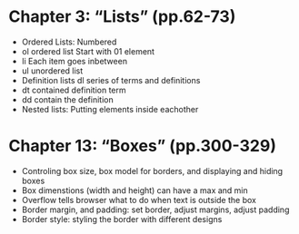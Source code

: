 # Chapter 3: “Lists” (pp.62-73)
- Ordered Lists: Numbered <bv>
- ol ordered list Start with 01 element <bv>
- li Each item goes inbetween <bv>
- ul unordered list <bv>
- Definition lists dl series of terms and definitions <bv>
- dt contained definition term<bv>
- dd contain the definition <bv>
- Nested lists: Putting elements inside eachother<bv>
  
# Chapter 13: “Boxes” (pp.300-329)
- Controling box size, box model for borders, and displaying and hiding boxes<bv>
- Box dimenstions (width and height) can have a max and min<bv>
- Overflow tells browser what to do when text is outside the box<bv>
- Border margin, and padding: set border, adjust margins, adjust padding<bv>
- Border style: styling the border with different designs <bv>
